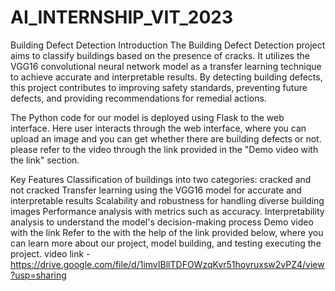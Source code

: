 # AI_INTERNSHIP_VIT_2023
 
Building Defect Detection
Introduction
The Building Defect Detection project aims to classify buildings based on the presence of cracks. It utilizes the VGG16 convolutional neural network model as a transfer learning technique to achieve accurate and interpretable results. By detecting building defects, this project contributes to improving safety standards, preventing future defects, and providing recommendations for remedial actions.

The Python code for our model is deployed using Flask to the web interface. Here user interacts through the web interface, where you can upload an image and you can get whether there are building defects or not. please refer to the video through the link provided in the "Demo video with the link" section.

Key Features
Classification of buildings into two categories: cracked and not cracked
Transfer learning using the VGG16 model for accurate and interpretable results
Scalability and robustness for handling diverse building images
Performance analysis with metrics such as accuracy.
Interpretability analysis to understand the model's decision-making process
Demo video with the link
Refer to the with the help of the link provided below, where you can learn more about our project, model building, and testing executing the project. video link - https://drive.google.com/file/d/1imvIBllTDFOWzqKvr51hoyruxsw2vPZ4/view?usp=sharing
